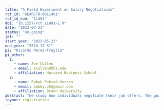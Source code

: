 ```yaml
---
title: "A Field Experiment on Salary Negotiations"
rct_id: "AEARCTR-0011491"
rct_id_num: "11491"
doi: "10.1257/rct.11491-1.0"
date: "2023-07-21"
status: "on_going"
jel: ""
start_year: "2023-05-23"
end_year: "2024-12-31"
pi: "Ricardo Perez-Truglia"
pi_other:
  1:
    - name: Zoe Cullen
    - email: zcullen@hbs.edu
    - affiliation: Harvard Business School
  2:
    - name: Bobak Pakzad-Hurson
    - email: bobby.ph@gmail.com
    - affiliation: Brown University
abstract: "We study how individuals negotiate their job offers. The goal of the study is twofold. First, we aim to provide a descriptive analysis of how negotiations unfold and whether there are any differences based on gender. The second part of the study is experimental, involving the cross-randomization of two treatments in the baseline survey"
layout: registration
---
```


